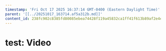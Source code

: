 ```yaml
---
timestamp: 'Fri Oct 17 2025 16:37:14 GMT-0400 (Eastern Daylight Time)'
parent: '[[../20251017_163714.af5a312b.md]]'
content_id: 238fc902c8385fd80085ebea74428f119a45832ca1ff41f613b89af2e4edb33b
---
```


# test: Video
